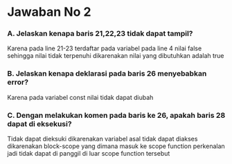 # Jawaban No 2

### A. Jelaskan kenapa baris 21,22,23 tidak dapat tampil?
Karena pada line 21-23 terdaftar pada variabel pada line 4 nilai false sehingga nilai tidak terpenuhi dikarenakan nilai yang dibutuhkan adalah true

### B. Jelaskan kenapa deklarasi pada baris 26 menyebabkan error?
Karena pada variabel const nilai tidak dapat diubah

### C. Dengan melakukan komen pada baris ke 26, apakah baris 28 dapat di eksekusi?
Tidak dapat dieksuki dikarenakan variabel asal tidak dapat diakses dikarenakan block-scope
yang dimana masuk ke scope function perkenalan jadi tidak dapat di panggil di luar scope function tersebut